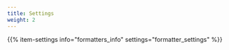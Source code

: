 ```yaml
---
title: Settings
weight: 2
---
```


{{% item-settings info="formatters_info" settings="formatter_settings" %}}
